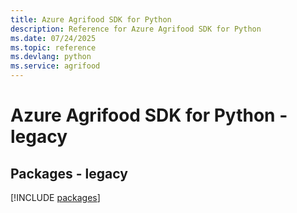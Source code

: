 ```yaml
---
title: Azure Agrifood SDK for Python
description: Reference for Azure Agrifood SDK for Python
ms.date: 07/24/2025
ms.topic: reference
ms.devlang: python
ms.service: agrifood
---
```

# Azure Agrifood SDK for Python - legacy
## Packages - legacy
[!INCLUDE [packages](agrifood-index.md)]
